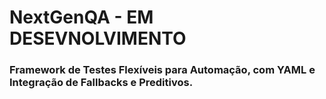 # NextGenQA - EM DESEVNOLVIMENTO

### Framework de Testes Flexíveis para Automação, com YAML e Integração de Fallbacks e Preditivos.

